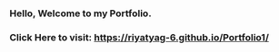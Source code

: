 ### Hello, Welcome to my Portfolio.
### Click Here to visit: https://riyatyag-6.github.io/Portfolio1/
